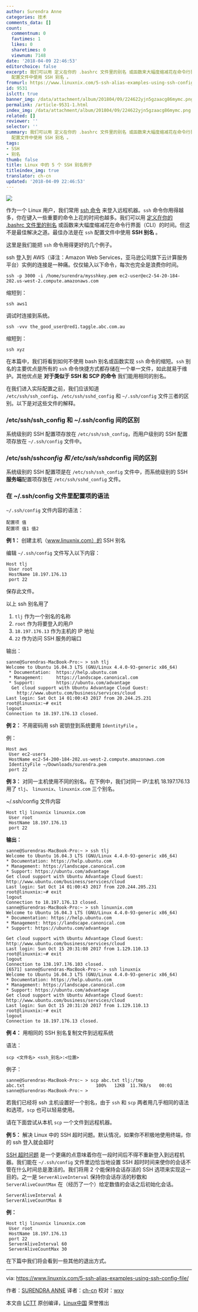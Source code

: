 ```yaml
---
author: Surendra Anne
categories: 技术
comments_data: []
count:
  commentnum: 0
  favtimes: 1
  likes: 0
  sharetimes: 0
  viewnum: 7148
date: '2018-04-09 22:46:53'
editorchoice: false
excerpt: 我们可以用 定义在你的 .bashrc 文件里的别名 或函数来大幅度缩减花在命令行界面（CLI）的时间。但这不是最佳解决之道。最佳办法是在 ssh
  配置文件中使用 SSH 别名 。
fromurl: https://www.linuxnix.com/5-ssh-alias-examples-using-ssh-config-file/
id: 9531
islctt: true
banner_img: /data/attachment/album/201804/09/224622yjn5gzaacg86mymc.png
permalink: /article-9531-1.html
index_img: /data/attachment/album/201804/09/224622yjn5gzaacg86mymc.png.thumb.jpg
related: []
reviewer: ''
selector: ''
summary: 我们可以用 定义在你的 .bashrc 文件里的别名 或函数来大幅度缩减花在命令行界面（CLI）的时间。但这不是最佳解决之道。最佳办法是在 ssh
  配置文件中使用 SSH 别名 。
tags:
- SSH
- 别名
thumb: false
title: Linux 中的 5 个 SSH 别名例子
titleindex_img: true
translator: ch-cn
updated: '2018-04-09 22:46:53'
---
```


![](/data/attachment/album/201804/09/224622yjn5gzaacg86mymc.png)


作为一个 Linux 用户，我们常用 [ssh 命令](https://www.linuxnix.com/ssh-access-remote-linux-server/) 来登入远程机器。`ssh` 命令你用得越多，你在键入一些重要的命令上花的时间也越多。我们可以用 [定义在你的 .bashrc 文件里的别名](https://www.linuxnix.com/linux-alias-command-explained-with-examples/) 或函数来大幅度缩减花在命令行界面（CLI）的时间。但这不是最佳解决之道。最佳办法是在 `ssh` 配置文件中使用 **SSH 别名** 。


这里是我们能把 `ssh` 命令用得更好的几个例子。


ssh 登入到 AWS（译注：Amazon Web Services，亚马逊公司旗下云计算服务平台）实例的连接是一种痛。仅仅输入以下命令，每次也完全是浪费你时间。



```
ssh -p 3000 -i /home/surendra/mysshkey.pem ec2-user@ec2-54-20-184-202.us-west-2.compute.amazonaws.com

```

缩短到：



```
ssh aws1

```

调试时连接到系统。



```
ssh -vvv the_good_user@red1.taggle.abc.com.au

```

缩短到：



```
ssh xyz

```

在本篇中，我们将看到如何不使用 bash 别名或函数实现 `ssh` 命令的缩短。`ssh` 别名的主要优点是所有的 `ssh` 命令快捷方式都存储在一个单一文件，如此就易于维护。其他优点是 **对于类似于 SSH 和 SCP 的命令** 我们能用相同的别名。


在我们进入实际配置之前，我们应该知道 `/etc/ssh/ssh_config`、`/etc/ssh/sshd_config` 和 `~/.ssh/config` 文件三者的区别。以下是对这些文件的解释。


### /etc/ssh/ssh\_config 和 ~/.ssh/config 间的区别


系统级别的 SSH 配置项存放在 `/etc/ssh/ssh_config`，而用户级别的 SSH 配置项存放在 `~/.ssh/config` 文件中。


### /etc/ssh/ssh*config 和 /etc/ssh/sshd*config 间的区别


系统级别的 SSH 配置项是在 `/etc/ssh/ssh_config` 文件中，而系统级别的 SSH **服务端**配置项存放在 `/etc/ssh/sshd_config` 文件。


### 在 ~/.ssh/config 文件里配置项的语法


`~/.ssh/config` 文件内容的语法：



```
配置项 值
配置项 值1 值2

```

**例 1：** 创建主机（www.linuxnix.com）的 SSH 别名


编辑 `~/.ssh/config` 文件写入以下内容：



```
Host tlj
 User root
 HostName 18.197.176.13
 port 22

```

保存此文件。


以上 ssh 别名用了


1. `tlj` 作为一个别名的名称
2. `root` 作为将要登入的用户
3. `18.197.176.13` 作为主机的 IP 地址
4. `22` 作为访问 SSH 服务的端口


输出：



```
sanne@Surendras-MacBook-Pro:~ > ssh tlj
Welcome to Ubuntu 16.04.3 LTS (GNU/Linux 4.4.0-93-generic x86_64)
 * Documentation:  https://help.ubuntu.com
 * Management:     https://landscape.canonical.com
 * Support:        https://ubuntu.com/advantage
  Get cloud support with Ubuntu Advantage Cloud Guest:
    http://www.ubuntu.com/business/services/cloud
Last login: Sat Oct 14 01:00:43 2017 from 20.244.25.231
root@linuxnix:~# exit
logout
Connection to 18.197.176.13 closed.

```

**例 2：** 不用密码用 ssh 密钥登到系统要用 `IdentityFile` 。


例：



```
Host aws
 User ec2-users
 HostName ec2-54-200-184-202.us-west-2.compute.amazonaws.com
 IdentityFile ~/Downloads/surendra.pem
 port 22

```

**例 3：** 对同一主机使用不同的别名。在下例中，我们对同一 IP/主机 18.197.176.13 用了 `tlj`、 `linuxnix`、`linuxnix.com` 三个别名。


~/.ssh/config 文件内容



```
Host tlj linuxnix linuxnix.com
 User root
 HostName 18.197.176.13
 port 22

```

**输出：**



```
sanne@Surendras-MacBook-Pro:~ > ssh tlj
Welcome to Ubuntu 16.04.3 LTS (GNU/Linux 4.4.0-93-generic x86_64)
* Documentation: https://help.ubuntu.com
* Management: https://landscape.canonical.com
* Support: https://ubuntu.com/advantage
Get cloud support with Ubuntu Advantage Cloud Guest:
http://www.ubuntu.com/business/services/cloud
Last login: Sat Oct 14 01:00:43 2017 from 220.244.205.231
root@linuxnix:~# exit
logout
Connection to 18.197.176.13 closed.
sanne@Surendras-MacBook-Pro:~ > ssh linuxnix.com
Welcome to Ubuntu 16.04.3 LTS (GNU/Linux 4.4.0-93-generic x86_64)
* Documentation: https://help.ubuntu.com
* Management: https://landscape.canonical.com
* Support: https://ubuntu.com/advantage

```


```
Get cloud support with Ubuntu Advantage Cloud Guest:
http://www.ubuntu.com/business/services/cloud
Last login: Sun Oct 15 20:31:08 2017 from 1.129.110.13
root@linuxnix:~# exit
logout
Connection to 138.197.176.103 closed.
[6571] sanne@Surendras-MacBook-Pro:~ > ssh linuxnix
Welcome to Ubuntu 16.04.3 LTS (GNU/Linux 4.4.0-93-generic x86_64)
* Documentation: https://help.ubuntu.com
* Management: https://landscape.canonical.com
* Support: https://ubuntu.com/advantage
Get cloud support with Ubuntu Advantage Cloud Guest:
http://www.ubuntu.com/business/services/cloud
Last login: Sun Oct 15 20:31:20 2017 from 1.129.110.13
root@linuxnix:~# exit
logout
Connection to 18.197.176.13 closed.

```

**例 4：** 用相同的 SSH 别名复制文件到远程系统


语法：



```
scp <文件名> <ssh_别名>:<位置>

```

例子：



```
sanne@Surendras-MacBook-Pro:~ > scp abc.txt tlj:/tmp
abc.txt                           100%   12KB  11.7KB/s   00:01    
sanne@Surendras-MacBook-Pro:~ >

```

若我们已经将 ssh 主机设置好一个别名，由于 `ssh` 和 `scp` 两者用几乎相同的语法和选项，`scp` 也可以轻易使用。


请在下面尝试从本机 `scp` 一个文件到远程机器。


**例 5：** 解决 Linux 中的 SSH 超时问题。默认情况，如果你不积极地使用终端，你的 ssh 登入就会超时


[SSH 超时问题](https://www.linuxnix.com/how-to-auto-logout/) 是一个更痛的点意味着你在一段时间后不得不重新登入到远程机器。我们能在 `~/.ssh/config` 文件里边恰当地设置 SSH 超时时间来使你的会话不管在什么时间总是激活的。我们将用 2 个能保持会话存活的 SSH 选项来实现这一目的。之一是 `ServerAliveInterval` 保持你会话存活的秒数和 `ServerAliveCountMax` 在（经历了一个）给定数值的会话之后初始化会话。



```
ServerAliveInterval A
ServerAliveCountMax B

```

**例：**



```
Host tlj linuxnix linuxnix.com
 User root
 HostName 18.197.176.13
 port 22
 ServerAliveInterval 60
 ServerAliveCountMax 30

```

在下篇中我们将会看到一些其他的退出方式。




---


via: <https://www.linuxnix.com/5-ssh-alias-examples-using-ssh-config-file/>


作者：[SURENDRA ANNE](https://www.linuxnix.com) 译者：[ch-cn](https://github.com/ch-cn) 校对：[wxy](https://github.com/wxy)


本文由 [LCTT](https://github.com/LCTT/TranslateProject) 原创编译，[Linux中国](https://linux.cn/) 荣誉推出